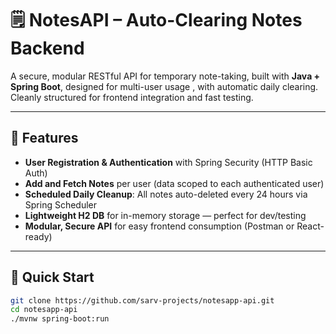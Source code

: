 # 🗒️ NotesAPI – Auto-Clearing Notes Backend

A secure, modular RESTful API for temporary note-taking, built with **Java + Spring Boot**, designed for multi-user usage , with automatic daily clearing. Cleanly structured for frontend integration and fast testing.

---

## 🔧 Features

-  **User Registration & Authentication** with Spring Security (HTTP Basic Auth)
-  **Add and Fetch Notes** per user (data scoped to each authenticated user)
-  **Scheduled Daily Cleanup**: All notes auto-deleted every 24 hours via Spring Scheduler
-  **Lightweight H2 DB** for in-memory storage — perfect for dev/testing
-  **Modular, Secure API** for easy frontend consumption (Postman or React-ready)

---

## 🚀 Quick Start

```bash
git clone https://github.com/sarv-projects/notesapp-api.git
cd notesapp-api
./mvnw spring-boot:run
